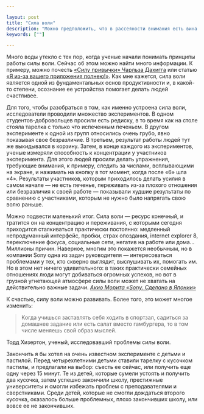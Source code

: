 ```yaml
---

layout: post
title: "Сила воли"
description: "Можно предположить, что в рассеяности внимания есть вина самого человека. Отчасти это так, отчасти — нет"
keywords: [""]

---
```


Много воды утекло с тех пор, когда ученые начали понимать принципы работы
силы воли. Сейчас об этом можно найти много информации. К примеру, можно почесть
[«Силу привычки» Чарльза Дахигга][0] или статью [«Я из-за вашего приложения полнею!»][1].
Как мне кажется, сила воли является одной из фундаментальных основ продуктивности
и, в какой-то степени, осознание ее устройства помогает делать людей счастливее.

Для того, чтобы разобраться в том, как именно устроена сила воли, исследователи
проводили множество экспериментов. В одном студентов-добровольцев просили есть
редиску, в то время как на столе стояла тарелка с только что испеченным печеньем.
В другом эксперименте к одной из групп относились очень грубо, явно показывая
свое безразличие. В третьем, результат работы людей тут же выкидывался в корзину.
Затем, в конце каждого из экспериментов, ученые измеряли способность
к концентрации у участников эксперимента. Для этого людей просили делать
упражнения, требующие внимания, к примеру, следить за числами, всплывающими
на экране, и нажимать на кнопку в тот момент, когда после «6» шла «4».
Результаты участников, которым приходилось делать усилия в самом начале —
не есть печенье, переживать из-за плохого отношения или безразличия к своей
работе — показывали худшие результаты по сравнению с участниками, которым
не нужно было напрягать свою волю раньше.

Можно подвести маленький итог. Сила воли — ресурс конечный, и тратится он
на концентрацию и переживания, с которыми сегодня приходится сталкиваться
практически постоянно: медленный непродуманный интерфейс, пробки, страх опоздания,
internet explorer 8, переключение фокуса, социальные сети, негатив на работе
или дома… Миллионы причин. Наверное, многим это покажется необычным,
но в компании Sony одна из задач руководителя — интересоваться проблемами у тех,
кто скверно выглядит, выслушивать их, помогать им. Но в этом нет
ничего удивительного: в таких практически семейных отношениях люди могут
добиваться огромных успехов, но вот в грузной угнетающей атмосфере силы воли
может не хватать на действительно важные задачи. _[Акио Морита «Sony. Сделано в Японии»][2]_

К счастью, силу воли можно развивать. Более того, это может многое изменить:

> Когда учишься заставлять себя ходить в спортзал, садиться за домашнее задание
или есть салат вместо гамбургера, то в том числе меняешь свой образ мыслей.

Тодд Хизертон, ученый, исследовавший проблемы силы воли.

Закончить я бы хотел на очень известном эксперименте с детьми и пастилой.
Перед четырехлетними детьми ставили тарелку с кусочком пастилы, и предлагали
на выбор: съесть ее сейчас, или получить еще одну через 15 минут. Те из детей,
которые сумели устоять и получить два кусочка, затем успешно закончили школу,
престижные университеты и смогли избежать проблем с преподавателями и
сверстниками. Среди детей, которые не смогли дождаться второго кусочка,
оказалось больше проблемных, плохо закончивших школу, или вовсе ее не закончивших.


[0]: http://www.ozon.ru/context/detail/id/19157509/
[1]: http://www.uxfox.ru/your-app-makes-me-fat/
[2]: http://www.ozon.ru/context/detail/id/2746442/